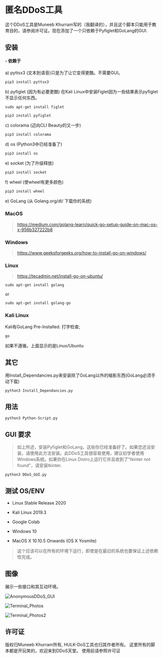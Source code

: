 # 匿名DDoS工具

这个DDoS工具是Muneeb Khurram写的（我翻译的），并且这个脚本只能用于教育目的，请参阅许可证。现在添加了一个只依赖于Pyfiglet和GoLang的GUI.

## 安装

#### - 依赖于
a) pyttsx3 (文本到语音)只是为了让它变得更酷。不需要GUI。
```
pip3 install pyttsx3
```
b) pyfiglet (因为有必要更酷)
在Kali Linux中安装Figlet因为一些结果表示pyfiglet不显示任何东西。
```
sudo apt-get install figlet
```
```
pip3 install pyfiglet
```
c) colorama (迈向CLI Beauty的又一步)
```
pip3 install colorama
````
d) os (Python3中已经准备了)
```
pip3 install os
```
e) socket (为了升级释放)
```
pip3 install socket
```
f) wheel (使wheel有更多颜色) 
```
pip3 install wheel
```
e) GoLang (从 Golang.org/dl/ 下载你的系统) 

### MacOS

> https://medium.com/golang-learn/quick-go-setup-guide-on-mac-os-x-956b327222b8

### Windows

> https://www.geeksforgeeks.org/how-to-install-go-on-windows/

### Linux

> https://tecadmin.net/install-go-on-ubuntu/
```
sudo apt-get install golang
```
or
```
sudo apt-get install golang-go
```

### Kali Linux

Kali有GoLang Pre-Installed.
打字检查;

```
go 
```
如果不遵循，上面显示的是Linux/Ubuntu


## 其它
用Install_Dependancies.py来安装除了GoLang以外的缩影东西(GoLang必须手动下载)
````
python3 Install_Dependancies.py
````
## 用法
````
python3 Python-Script.py
````
## GUI 要求

> 如上所述，安装Pyfiglet和GoLang，这些你已经准备好了。如果您还没安装，请使用此方法安装。此DDoS工具很容易使用，建议初学者使用Windows系统。如果你在Linux Distro上运行它并且收到了“tkinter not found”，请安装tkinter. 

```
python3 DDoS_GUI.py
```
## 测试 OS/ENV

- Linux Stable Release 2020

- Kali Linux 2019.3

- Google Colab

- Windows 10

- MacOS X 10.10.5 Onwards (OS X Yosmite)

> 这个应该可以在所有的环境下运行，即使是在最旧的系统也要保证上述依赖性完成。

## 图像

展示一些接口和其互动环境。

![AnonymousDDoS_GUI](https://munublogs.files.wordpress.com/2020/05/screen-shot-2020-05-13-at-8.11.04-pm.png)

![Terminal_Photos](https://munublogs.files.wordpress.com/2020/05/screen-shot-2020-05-13-at-8.09.41-pm.png)

![Terminal_Photos2](https://munublogs.files.wordpress.com/2020/05/screen-shot-2020-05-13-at-8.10.30-pm.png)

## 许可证
版权归Muneeb Khurram所有, HULK-DoS工具也归其作者所有。
这里所有的脚本都是开玩笑的，欢迎来到DDoS天堂。
使用前请参照许可证
